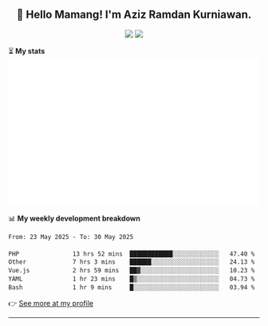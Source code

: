 <h2 align="center">👋 Hello Mamang! I'm Aziz Ramdan Kurniawan.</h2>  
<p align="center">
  <img src="https://komarev.com/ghpvc/?username=azizramdan">
  <img src="https://wakatime.com/badge/user/90056fa0-4c31-4eca-954e-2a3ac05896f9.svg">
</p>
    
⏳ **My stats**  
![](https://raw.githubusercontent.com/azizramdan/github-stats/master/generated/overview.svg#gh-dark-mode-only)

📊 **My weekly development breakdown**
<!--START_SECTION:waka-->

```txt
From: 23 May 2025 - To: 30 May 2025

PHP               13 hrs 52 mins  ████████████░░░░░░░░░░░░░   47.40 %
Other             7 hrs 3 mins    ██████░░░░░░░░░░░░░░░░░░░   24.13 %
Vue.js            2 hrs 59 mins   ██▓░░░░░░░░░░░░░░░░░░░░░░   10.23 %
YAML              1 hr 23 mins    █▒░░░░░░░░░░░░░░░░░░░░░░░   04.73 %
Bash              1 hr 9 mins     █░░░░░░░░░░░░░░░░░░░░░░░░   03.94 %
```

<!--END_SECTION:waka-->
👉 [See more at my profile](https://wakatime.com/@azizramdan)
***
